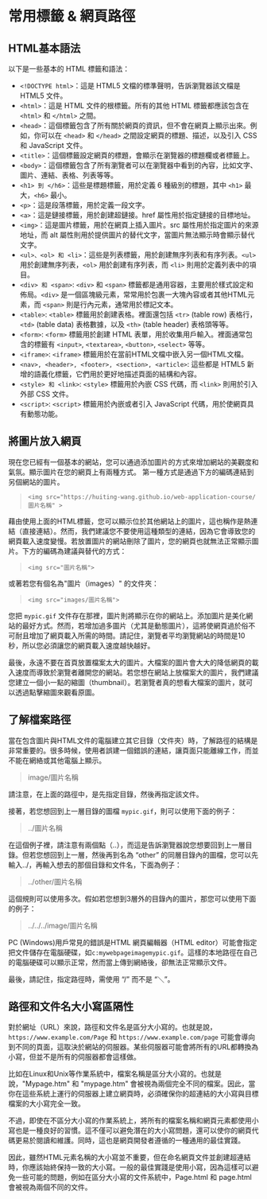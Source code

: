 # 常用標籤 & 網頁路徑

## HTML基本語法

以下是一些基本的 HTML 標籤和語法：

- `<!DOCTYPE html>`：這是 HTML5 文檔的標準聲明，告訴瀏覽器該文檔是 HTML5 文件。
- `<html>`：這是 HTML 文件的根標籤。所有的其他 HTML 標籤都應該包含在 `<html>` 和 `</html>` 之間。
- `<head>`：這個標籤包含了所有關於網頁的資訊，但不會在網頁上顯示出來。例如，你可以在 `<head>` 和 `</head>` 之間設定網頁的標題、描述，以及引入 CSS 和 JavaScript 文件。
- `<title>`：這個標籤設定網頁的標題，會顯示在瀏覽器的標題欄或者標籤上。
- `<body>`：這個標籤包含了所有瀏覽者可以在瀏覽器中看到的內容，比如文字、圖片、連結、表格、列表等等。
- `<h1> 到 </h6>`：這些是標題標籤，用於定義 6 種級別的標題，其中 `<h1>` 最大，`<h6>` 最小。
- `<p>`：這是段落標籤，用於定義一段文字。
- `<a>`：這是鏈接標籤，用於創建超鏈接。href 屬性用於指定鏈接的目標地址。
- `<img>`：這是圖片標籤，用於在網頁上插入圖片。src 屬性用於指定圖片的來源地址，而 alt 屬性則用於提供圖片的替代文字，當圖片無法顯示時會顯示替代文字。
- `<ul>、<ol> 和 <li>`：這些是列表標籤，用於創建無序列表和有序列表。`<ul>` 用於創建無序列表，`<ol>` 用於創建有序列表，而 `<li>` 則用於定義列表中的項目。
- `<div> 和 <span>`: `<div>` 和 `<span>` 標籤都是通用容器，主要用於樣式設定和佈局。`<div>` 是一個區塊級元素，常常用於包裹一大塊內容或者其他HTML元素，而 `<span>` 則是行內元素，通常用於標記文本。
- `<table>`: `<table>` 標籤用於創建表格。裡面還包括 `<tr>` (table row) 表格行， `<td>` (table data) 表格數據，以及 `<th>` (table header) 表格頭等等。
- `<form>`: `<form>` 標籤用於創建 HTML 表單，用於收集用戶輸入。裡面通常包含的標籤有 `<input>`, `<textarea>`, `<button>`, `<select>` 等等。
- `<iframe>`: `<iframe>` 標籤用於在當前HTML文檔中嵌入另一個HTML文檔。
- `<nav>, <header>, <footer>, <section>, <article>`: 這些都是 HTML5 新增的語義化標籤，它們用於更好地描述頁面的結構和內容。
- `<style> 和 <link>`: `<style>` 標籤用於內嵌 CSS 代碼，而 `<link>` 則用於引入外部 CSS 文件。
- `<script>`: `<script>` 標籤用於內嵌或者引入 JavaScript 代碼，用於使網頁具有動態功能。

## 將圖片放入網頁

現在您已經有一個基本的網站，您可以通過添加圖片的方式來增加網站的美觀度和氣氛。顯示圖片在您的網頁上有兩種方式。
第一種方式是通過下方的編碼連結到另個網站的圖片。

 > `<img src="https://huiting-wang.github.io/web-application-course/圖片名稱" >`

藉由使用上面的HTML標籤，您可以顯示位於其他網站上的圖片，這也稱作是熱連結（直接連結）。然而，我們建議您不要使用這種類型的連結，因為它會導致您的網頁載入速度變慢。若放置圖片的網站刪除了圖片，您的網頁也就無法正常顯示圖片。下方的編碼為建議與替代的方式：

 > `<img src="圖片名稱">`

或著若您有個名為"圖片（images）" 的文件夾：

 > `<img src="images/圖片名稱">`

您把 `mypic.gif` 文件存在那裡，圖片則將顯示在你的網站上。添加圖片是美化網站的最好方式。然而，若增加過多圖片（尤其是動態圖片），這將使網頁過於俗不可耐且增加了網頁載入所需的時間。請記住，瀏覽者平均瀏覽網站的時間是10秒，所以您必須讓您的網頁載入速度越快越好。

最後，永遠不要在首頁放置檔案太大的圖片。大檔案的圖片會大大的降低網頁的載入速度而導致於瀏覽者離開您的網站。若您想在網站上放檔案大的圖片，我們建議您建立一個小一點的縮圖（thumbnail）。若瀏覽者真的想看大檔案的圖片，就可以透過點擊縮圖來觀看原圖。

## 了解檔案路徑

當在包含圖片與HTML文件的電腦建立其它目錄（文件夾）時，了解路徑的結構是非常重要的。很多時候，使用者誤建一個錯誤的連結，讓頁面只能離線工作，而並不能在網絡或其他電腦上顯示。

> image/圖片名稱

請注意，在上面的路徑中，是先指定目錄，然後再指定該文件。

接著，若您想回到上一層目錄的圖檔 `mypic.gif`，則可以使用下面的例子：

> ../圖片名稱

在這個例子裡，請注意有兩個點（..），而這是告訴瀏覽器說您想要回到上一層目錄。但若您想回到上一層，然後再到名為 “other” 的同層目錄內的圖檔，您可以先輸入../，再輸入想去的那個目錄和文件名，下面為例子：

> ../other/圖片名稱

這個規則可以使用多次。假如若您想到3層外的目錄內的圖片，那您可以使用下面的例子：

> ../../../image/圖片名稱

PC (Windows)用戶常見的錯誤是HTML 網頁編輯器（HTML editor）可能會指定把文件儲存在電腦硬碟，如`c:mywebpageimagemypic.gif`。這樣的本地路徑在自己的電腦硬碟可以顯示正常，然而當上傳到網絡後，卻無法正常顯示文件。

最後，請記住，指定路徑時，需使用 “/” 而不是 “＼”。

## 路徑和文件名大小寫區隔性

對於網址（URL）來說，路徑和文件名是區分大小寫的。也就是說，`https://www.example.com/Page` 和 `https://www.example.com/page` 可能會導向到不同的頁面，這取決於網站的伺服器。某些伺服器可能會將所有的URL都轉換為小寫，但並不是所有的伺服器都會這樣做。

比如在Linux和Unix等作業系統中，檔案名稱是區分大小寫的。也就是說，"Mypage.htm" 和 "mypage.htm" 會被視為兩個完全不同的檔案。因此，當你在這些系統上運行的伺服器上建立網頁時，必須確保你的超連結的大小寫與目標檔案的大小寫完全一致。

不過，即使在不區分大小寫的作業系統上，將所有的檔案名稱和網頁元素都使用小寫也是一種良好的習慣。這不僅可以避免潛在的大小寫問題，還可以使你的網頁代碼更易於閱讀和維護。同時，這也是網頁開發者遵循的一種通用的最佳實踐。

因此，雖然HTML元素名稱的大小寫並不重要，但在命名網頁文件並創建超連結時，你應該始終保持一致的大小寫。一般的最佳實踐是使用小寫，因為這樣可以避免一些可能的問題，例如在區分大小寫的文件系統中，Page.html 和 page.html 會被視為兩個不同的文件。